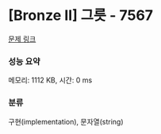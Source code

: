 # [Bronze II] 그릇 - 7567 

[문제 링크](https://www.acmicpc.net/problem/7567) 

### 성능 요약

메모리: 1112 KB, 시간: 0 ms

### 분류

구현(implementation), 문자열(string)


